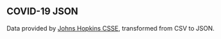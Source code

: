 ## COVID-19 JSON
Data provided by [Johns Hopkins CSSE](https://github.com/CSSEGISandData/COVID-19), transformed from CSV to JSON.